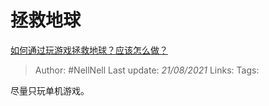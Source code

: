 # 拯救地球
[如何通过玩游戏拯救地球？应该怎么做？](https://www.zhihu.com/question/455858774/answer/1848476918)

> Author: #NellNell 
> Last update: *21/08/2021* 
> Links:
> Tags:  

尽量只玩单机游戏。